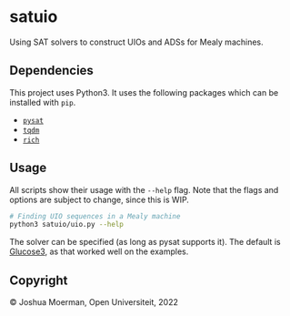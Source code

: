 satuio
======

Using SAT solvers to construct UIOs and ADSs for Mealy machines.


## Dependencies

This project uses Python3. It uses the following packages which can be
installed with `pip`.

* [`pysat`](https://github.com/pysathq/pysat)
* [`tqdm`](https://github.com/tqdm/tqdm)
* [`rich`](https://github.com/Textualize/rich/)


## Usage

All scripts show their usage with the `--help` flag. Note that the
flags and options are subject to change, since this is WIP.

```bash
# Finding UIO sequences in a Mealy machine
python3 satuio/uio.py --help
```

The solver can be specified (as long as pysat supports it). The default is
[Glucose3](https://www.labri.fr/perso/lsimon/glucose/), as that worked
well on the examples.


## Copyright

© Joshua Moerman, Open Universiteit, 2022
